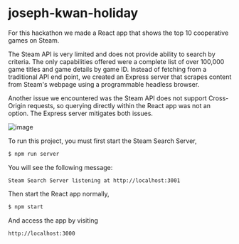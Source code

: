 # joseph-kwan-holiday

For this hackathon we made a React app that shows the top 10 cooperative games on Steam.

The Steam API is very limited and does not provide ability to search by criteria. The only capabilities offered were a complete list of over 100,000 game titles and game details by game ID. Instead of fetching from a traditional API end point, we created an Express server that scrapes content from Steam's webpage using a programmable headless browser.

Another issue we encountered was the Steam API does not support Cross-Origin requests, so querying directly within the React app was not an option. The Express server mitigates both issues.

![image](https://user-images.githubusercontent.com/90243125/172677816-f8aa8497-b3f0-4705-918a-b5008967eaaa.png)


To run this project, you must first start the Steam Search Server,

```sh
$ npm run server
```

You will see the following message:

```none
Steam Search Server listening at http://localhost:3001
```

Then start the React app normally,

```sh
$ npm start
```

And access the app by visiting

```none
http://localhost:3000
```
